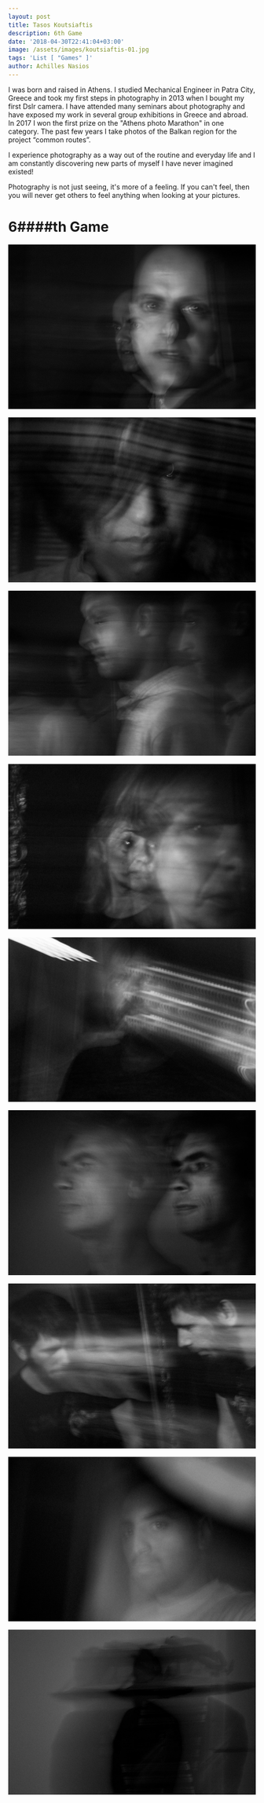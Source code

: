 ```yaml
---
layout: post
title: Tasos Koutsiaftis
description: 6th Game
date: '2018-04-30T22:41:04+03:00'
image: /assets/images/koutsiaftis-01.jpg
tags: 'List [ "Games" ]'
author: Achilles Nasios
---
```

I was born and raised in Athens. I studied Mechanical Engineer in Patra City, Greece and took my first steps in photography in 2013 when I bought my first Dslr camera. I have attended many seminars about photography and have exposed my work in several group exhibitions in Greece and abroad. In 2017 I won the first prize on the "Athens photo Marathon" in one category. The past few years I take photos of the Balkan region for the project “common routes”.

I experience photography as a way out of the routine and everyday life and I am constantly discovering new parts of myself I have never imagined existed!

Photography is not just seeing, it's more of a feeling. If you can't feel, then you will never get others to feel anything when looking at your pictures.

# 6####th Game 
![null](/assets/images/koutsiaftis-02.jpg)

![null](/assets/images/koutsiaftis-03.jpg)

![null](/assets/images/koutsiaftis-04.jpg)

![null](/assets/images/koutsiaftis-05.jpg)

![null](/assets/images/koutsiaftis-06.jpg)

![null](/assets/images/koutsiaftis-07.jpg)

![null](/assets/images/koutsiaftis-08.jpg)

![null](/assets/images/koutsiaftis-09.jpg)

![null](/assets/images/koutsiaftis-10.jpg)
